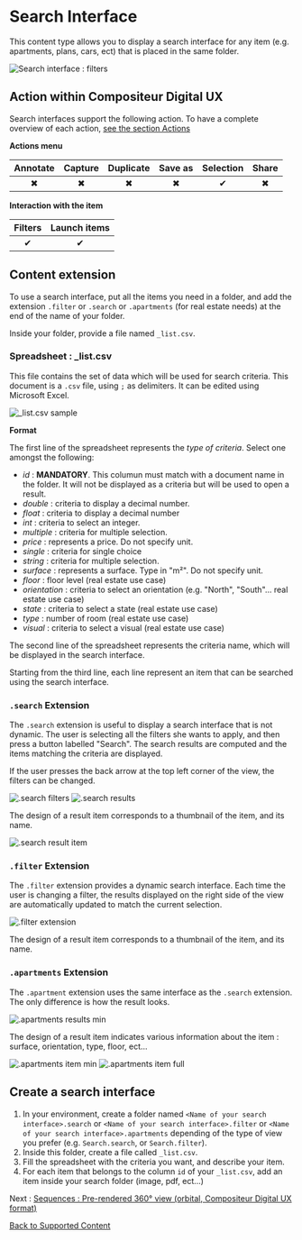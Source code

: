 # Search Interface

This content type allows you to display a search interface for any item (e.g. apartments, plans, cars, ect) that is placed in the same folder.

![Search interface : filters](../../img/content_filters.JPG)

## Action within Compositeur Digital UX

Search interfaces support the following action. To have a complete overview of each action, [see the section Actions](actions.md)

**Actions menu**

| Annotate | Capture  | Duplicate | Save as  | Selection | Share    |
|:--------:|:--------:|:---------:|:--------:|:---------:|:--------:|
| &#x2716; | &#x2716; | &#x2716;  | &#x2716; | &#x2714;  | &#x2716; |

**Interaction with the item**

| Filters  | Launch items |
|:--------:|:------------:|
| &#x2714; | &#x2714;     | 

## Content extension

To use a search interface, put all the items you need in a folder, and add the extension `.filter` or `.search` or `.apartments` (for real estate needs) at the end of the name of your folder.

Inside your folder, provide a file named `_list.csv`.

### Spreadsheet : \_list.csv

This file contains the set of data which will be used for search criteria. This document is a `.csv` file, using `;` as delimiters. It can be edited using Microsoft Excel. 

![\_list.csv sample](../../img/content_search_csv.JPG)

**Format**

The first line of the spreadsheet represents the *type of criteria*. Select one amongst the following:
* *id* : **MANDATORY**. This columun must match with a document name in the folder. It will not be displayed as a criteria but will be used to open a result.
* *double* : criteria to display a decimal number.
* *float* : criteria to display a decimal number
* *int* : criteria to select an integer.
* *multiple* : criteria for multiple selection.
* *price* : represents a price. Do not specify unit.
* *single* : criteria for single choice
* *string* : criteria for multiple selection.
* *surface* : represents a surface. Type in "m²". Do not specify unit.
* *floor* : floor level (real estate use case)
* *orientation* : criteria to select an orientation (e.g. "North", "South"... real estate use case)
* *state* : criteria to select a state (real estate use case)
* *type* : number of room (real estate use case)
* *visual* : criteria to select a visual (real estate use case)

The second line of the spreadsheet represents the criteria name, which will be displayed in the search interface.

Starting from the third line, each line represent an item that can be searched using the search interface.

### `.search` Extension

The `.search` extension is useful to display a search interface that is not dynamic. The user is selecting all the filters she wants to apply, and then press a button labelled "Search". The search results are computed and the items matching the criteria are displayed.

If the user presses the back arrow at the top left corner of the view, the filters can be changed.

![.search filters](../../img/content_search1.JPG) ![.search results](../../img/content_search2.JPG)

The design of a result item corresponds to a thumbnail of the item, and its name.

![.search result item](../../img/content_search_default_item.JPG)

### `.filter` Extension

The `.filter` extension provides a dynamic search interface. Each time the user is changing a filter, the results displayed on the right side of the view are automatically updated to match the current selection.

![.filter extension](../../img/content_filters.JPG)

The design of a result item corresponds to a thumbnail of the item, and its name.

### `.apartments` Extension

The `.apartment` extension uses the same interface as the `.search` extension. The only difference is how the result looks.

![.apartments results min](../../img/content_apartments.JPG)

The design of a result item indicates various information about the item : surface, orientation, type, floor, ect...

![.apartments item min](../../img/content_apartments_item_min.JPG) ![.apartments item full](../../img/content_apartments_item_full.JPG)

## Create a search interface

1. In your environment, create a folder named `<Name of your search interface>.search` or `<Name of your search interface>.filter` or `<Name of your search interface>.apartments` depending of the type of view you prefer (e.g. `Search.search`, or `Search.filter`).
1. Inside this folder, create a file called `_list.csv`. 
1. Fill the spreadsheet with the criteria you want, and describe your item.
1. For each item that belongs to the column `id` of your `_list.csv`, add an item inside your search folder (image, pdf, ect...)

Next : [Sequences : Pre-rendered 360° view (orbital, Compositeur Digital UX format)](sequences.md)

[Back to Supported Content](index.md)
